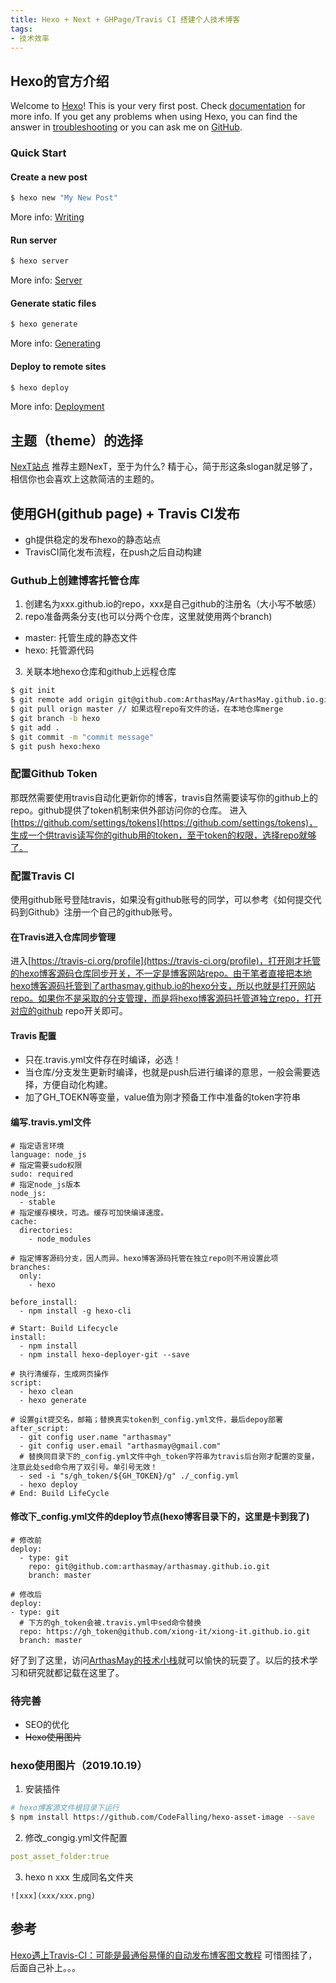 ```yaml
---
title: Hexo + Next + GHPage/Travis CI 搭建个人技术博客
tags:
- 技术效率
---
```

## Hexo的官方介绍


Welcome to [Hexo](https://hexo.io/)! This is your very first post. Check [documentation](https://hexo.io/docs/) for more info. If you get any problems when using Hexo, you can find the answer in [troubleshooting](https://hexo.io/docs/troubleshooting.html) or you can ask me on [GitHub](https://github.com/hexojs/hexo/issues).

### Quick Start

#### Create a new post

``` bash
$ hexo new "My New Post"
```

More info: [Writing](https://hexo.io/docs/writing.html)

#### Run server

``` bash
$ hexo server
```

More info: [Server](https://hexo.io/docs/server.html)

#### Generate static files

``` bash
$ hexo generate
```

More info: [Generating](https://hexo.io/docs/generating.html)

#### Deploy to remote sites

``` bash
$ hexo deploy
```

More info: [Deployment](https://hexo.io/docs/deployment.html)

## 主题（theme）的选择

[NexT站点](http://theme-next.iissnan.com) 推荐主题NexT，至于为什么? 精于心，简于形这条slogan就足够了，相信你也会喜欢上这款简洁的主题的。

## 使用GH(github page) + Travis CI发布

* gh提供稳定的发布hexo的静态站点
* TravisCI简化发布流程，在push之后自动构建

### Guthub上创建博客托管仓库
1. 创建名为xxx.github.io的repo，xxx是自己github的注册名（大小写不敏感）
2. repo准备两条分支(也可以分两个仓库，这里就使用两个branch)
  * master: 托管生成的静态文件
  * hexo: 托管源代码
3. 关联本地hexo仓库和github上远程仓库
``` bash
$ git init 
$ git remote add origin git@github.com:ArthasMay/ArthasMay.github.io.git
$ git pull orign master // 如果远程repo有文件的话，在本地仓库merge
$ git branch -b hexo
$ git add .
$ git commit -m "commit message"
$ git push hexo:hexo
```

### 配置Github Token
那既然需要使用travis自动化更新你的博客，travis自然需要读写你的github上的repo。github提供了token机制来供外部访问你的仓库。
进入[https://github.com/settings/tokens](https://github.com/settings/tokens)，生成一个供travis读写你的github用的token，至于token的权限，选择repo就够了。

### 配置Travis CI

使用github账号登陆travis，如果没有github账号的同学，可以参考《如何提交代码到Github》注册一个自己的github账号。

#### 在Travis进入仓库同步管理

进入[https://travis-ci.org/profile](https://travis-ci.org/profile)，打开刚才托管的hexo博客源码仓库同步开关，不一定是博客网站repo。由于笔者直接把本地hexo博客源码托管到了arthasmay.github.io的hexo分支，所以也就是打开网站repo。如果你不是采取的分支管理，而是将hexo博客源码托管道独立repo，打开对应的github repo开关即可。

#### Travis 配置

* 只在.travis.yml文件存在时编译，必选！
* 当仓库/分支发生更新时编译，也就是push后进行编译的意思，一般会需要选择，方便自动化构建。
* 加了GH_TOEKN等变量，value值为刚才预备工作中准备的token字符串

#### 编写.travis.yml文件

```
# 指定语言环境
language: node_js
# 指定需要sudo权限
sudo: required
# 指定node_js版本
node_js: 
  - stable
# 指定缓存模块，可选。缓存可加快编译速度。
cache:
  directories:
    - node_modules

# 指定博客源码分支，因人而异。hexo博客源码托管在独立repo则不用设置此项
branches:
  only:
    - hexo 

before_install:
  - npm install -g hexo-cli

# Start: Build Lifecycle
install:
  - npm install
  - npm install hexo-deployer-git --save

# 执行清缓存，生成网页操作
script:
  - hexo clean
  - hexo generate

# 设置git提交名，邮箱；替换真实token到_config.yml文件，最后depoy部署
after_script:
  - git config user.name "arthasmay"
  - git config user.email "arthasmay@gmail.com"
  # 替换同目录下的_config.yml文件中gh_token字符串为travis后台刚才配置的变量，注意此处sed命令用了双引号。单引号无效！
  - sed -i "s/gh_token/${GH_TOKEN}/g" ./_config.yml
  - hexo deploy
# End: Build LifeCycle
```

#### 修改下_config.yml文件的deploy节点(hexo博客目录下的，这里是卡到我了)

```
# 修改前
deploy:
  - type: git
    repo: git@github.com:arthasmay/arthasmay.github.io.git
    branch: master
```

```
# 修改后
deploy:
- type: git
  # 下方的gh_token会被.travis.yml中sed命令替换
  repo: https://gh_token@github.com/xiong-it/xiong-it.github.io.git
  branch: master
```

好了到了这里，访问[ArthasMay的技术小栈](https://arthasmay.github.io/)就可以愉快的玩耍了。以后的技术学习和研究就都记载在这里了。

### 待完善
* SEO的优化
* ~~Hexo使用图片~~

### hexo使用图片（2019.10.19）

1. 安装插件

``` bash
# hexo博客源文件根目录下运行
$ npm install https://github.com/CodeFalling/hexo-asset-image --save
```

2. 修改_congig.yml文件配置
``` yml
post_asset_folder:true
```

3. hexo n xxx 生成同名文件夹
```
![xxx](xxx/xxx.png)
```

## 参考
[Hexo遇上Travis-CI：可能是最通俗易懂的自动发布博客图文教程](https://blog.csdn.net/Xiong_IT/article/details/78675874)
可惜图挂了，后面自己补上。。。






